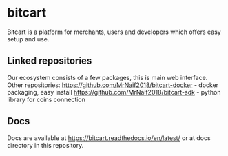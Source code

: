 # bitcart
Bitcart is a platform for merchants, users and developers which offers easy setup and use.

Linked repositories
-------------------
Our ecosystem consists of a few packages, this is main web interface.
Other repositories:
https://github.com/MrNaif2018/bitcart-docker - docker packaging, easy install
https://github.com/MrNaif2018/bitcart-sdk - python library for coins connection

Docs
----
Docs are available at https://bitcart.readthedocs.io/en/latest/ or at docs directory in this repository.
